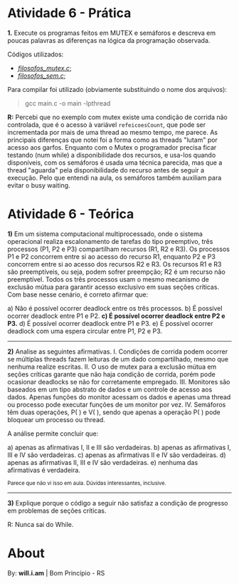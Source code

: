 # Atividade 6 - Prática

**1.** Execute os programas feitos em MUTEX e semáforos e descreva em poucas palavras as diferenças na lógica da programação observada.

Códigos utilizados:
- [*filosofos_mutex.c*](Tarefa_06.md-filosofos_mutex.c);
- [*filosofos_sem.c*](Tarefa_06.md-filosofos_sem.c);

Para compilar foi utilizado (obviamente substituindo o nome dos arquivos):

> gcc main.c -o main -lpthread

**R:** Percebi que no exemplo com mutex existe uma condição de corrida não controlada, que é o acesso à variável `refeicoesCount`, que pode ser incrementada por mais de uma thread ao mesmo tempo, me parece.
As principais diferenças que notei foi a forma como as threads "lutam" por acesso aos garfos. Enquanto com o Mutex o programador precisa ficar testando (num while) a disponibilidade dos recursos, e usa-los quando disponíveis, com os semáforos é usada uma técnica parecida, mas que a thread "aguarda" pela disponibilidade do recurso antes de seguir a execução. Pelo que entendi na aula, os semáforos também auxiliam para evitar o busy waiting.




# Atividade 6 - Teórica

**1)** Em um sistema computacional multiprocessado, onde o sistema operacional realiza escalonamento de tarefas do tipo preemptivo, três processos (P1, P2 e P3) compartilham recursos (R1, R2 e R3). Os processos P1 e P2 concorrem entre si ao acesso do recurso R1, enquanto P2 e P3 concorrem entre si ao acesso dos recursos R2 e R3. Os recursos R1 e R3 são preemptíveis, ou seja, podem sofrer preempção; R2 é um recurso não preemptível. Todos os três processos usam o mesmo mecanismo de exclusão mútua para garantir acesso exclusivo em suas seções críticas. Com base nesse cenário, é correto afirmar que:

a) Não é possível ocorrer deadlock entre os três processos.
b) É possível ocorrer deadlock entre P1 e P2.
**c) É possível ocorrer deadlock entre P2 e P3.**
d) É possível ocorrer deadlock entre P1 e P3.
e) É possível ocorrer deadlock com uma espera circular entre P1, P2 e P3.

******

**2)** Analise as seguintes afirmativas.
I. Condições de corrida podem ocorrer se múltiplas threads fazem leituras de um dado compartilhado, mesmo que nenhuma realize escritas.
II. O uso de mutex para a exclusão mútua em seções críticas garante que não haja condição de corrida, porém pode ocasionar deadlocks se não for corretamente empregado.
III. Monitores são baseados em um tipo abstrato de dados e um controle de acesso aos dados. Apenas funções do monitor acessam os dados e apenas uma thread ou processo pode executar funções de um monitor por vez.
IV. Semáforos têm duas operações, P( ) e V( ), sendo que apenas a operação P( ) pode bloquear um processo ou thread.

A análise permite concluir que:

a) apenas as afirmativas I, II e III são verdadeiras.
b) apenas as afirmativas I, III e IV são verdadeiras.
c) apenas as afirmativas II e IV são verdadeiras.
d) apenas as afirmativas II, III e IV são verdadeiras.
e) nenhuma das afirmativas é verdadeira.

<small>Parece que não vi isso em aula. Dúvidas interessantes, inclusive.</small>

******

**3)** Explique porque o código a seguir não satisfaz a condição de progresso em problemas de seções críticas.

R: Nunca sai do While.




# About

By: **will.i.am** | Bom Princípio - RS 